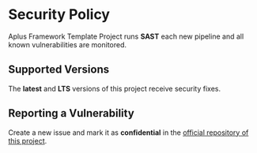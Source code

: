 # Security Policy

Aplus Framework Template Project runs **SAST** each new pipeline and all known vulnerabilities are monitored.

## Supported Versions

The **latest** and **LTS** versions of this project receive security fixes.

## Reporting a Vulnerability

Create a new issue and mark it as **confidential** in the [official repository of this project](https://gitlab.com/aplus-framework/projects/template/-/issues).
